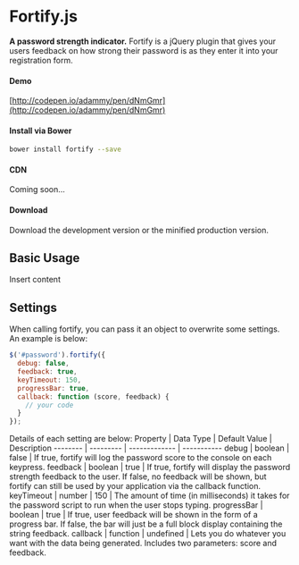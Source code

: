 # Fortify.js
**A password strength indicator.**
Fortify is a jQuery plugin that gives your users feedback on how strong their password is as they enter it into your registration form.

#### Demo
[http://codepen.io/adammy/pen/dNmGmr](http://codepen.io/adammy/pen/dNmGmr)

#### Install via Bower
```sh
bower install fortify --save
```

#### CDN
Coming soon...

#### Download
Download the development version or the minified production version.

## Basic Usage
Insert content

## Settings
When calling fortify, you can pass it an object to overwrite some settings. An example is below:
```javascript
$('#password').fortify({
  debug: false,
  feedback: true,
  keyTimeout: 150,
  progressBar: true,
  callback: function (score, feedback) {
    // your code
  }
});
```
Details of each setting are below:
Property | Data Type | Default Value | Description
-------- | --------- | ------------- | -----------
debug | boolean | false | If true, fortify will log the password score to the console on each keypress.
feedback | boolean | true | If true, fortify will display the password strength feedback to the user. If false, no feedback will be shown, but fortify can still be used by your application via the callback function.
keyTimeout | number | 150 | The amount of time (in milliseconds) it takes for the password script to run when the user stops typing.
progressBar | boolean | true | If true, user feedback will be shown in the form of a progress bar. If false, the bar will just be a full block display containing the string feedback.
callback | function | undefined | Lets you do whatever you want with the data being generated. Includes two parameters: score and feedback.
